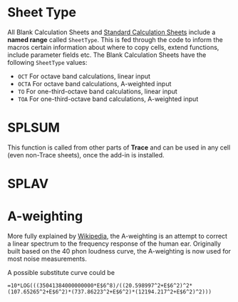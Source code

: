 # Sheet Type

All Blank Calculation Sheets and [Standard Calculation Sheets](https://github.com/Moosevellous/Trace/wiki/Standard-Calculations) include a **named range** called `SheetType`. This is fed through the code to inform the macros certain information about where to copy cells, extend functions, include parameter fields etc. The Blank Calculation Sheets have the following `SheetType` values:
- `OCT` For octave band calculations, linear input
- `OCTA` For octave band calculations, A-weighted input
- `TO` For one-third-octave band calculations, linear input
- `TOA` For one-third-octave band calculations, A-weighted input

# SPLSUM

This function is called from other parts of **Trace** and can be used in any cell (even non-Trace sheets), once the add-in is installed.

# SPLAV

# A-weighting
More fully explained by [Wikipedia](https://en.wikipedia.org/wiki/A-weighting), the A-weighting is an attempt to correct a linear spectrum to the frequency response of the human ear. Originally built based on the 40 phon loudness curve, the A-weighting is now used for most noise measurements. 

A possible substitute curve could be

`=10*LOG(((35041384000000000*E$6^8)/((20.598997^2+E$6^2)^2*(107.65265^2+E$6^2)*(737.86223^2+E$6^2)*(12194.217^2+E$6^2)^2)))`